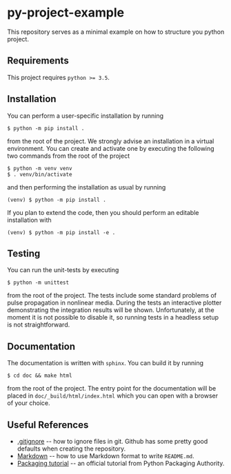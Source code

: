 # py-project-example

This repository serves as a minimal example on how to structure you python project.

## Requirements

This project requires `python >= 3.5`.

## Installation

You can perform a user-specific installation by running

    $ python -m pip install .

from the root of the project. We strongly advise an installation in a virtual environment. You can create and activate one by executing the following two commands from the root of the project

    $ python -m venv venv
    $ . venv/bin/activate

and then performing the installation as usual by running

    (venv) $ python -m pip install .

If you plan to extend the code, then you should perform an editable installation with

    (venv) $ python -m pip install -e .

## Testing

You can run the unit-tests by executing

    $ python -m unittest

from the root of the project. The tests include some standard problems of pulse propagation in nonlinear media. During the tests an interactive plotter demonstrating the integration results will be shown. Unfortunately, at the moment it is not possible to disable it, so running tests in a headless setup is not straightforward.

## Documentation

The documentation is written with `sphinx`. You can build it by running

    $ cd doc && make html

from the root of the project. The entry point for the documentation will be placed in `doc/_build/html/index.html` which you can open with a browser of your choice.

## Useful References

- [.gitignore](https://git-scm.com/docs/gitignore) -- how to ignore files in git. Github has some pretty good defaults when creating the repository.
- [Markdown](https://www.markdownguide.org/basic-syntax/) -- how to use Markdown format to write `README.md`.
- [Packaging tutorial](https://packaging.python.org/tutorials/packaging-projects/) -- an official tutorial from Python Packaging Authority.
